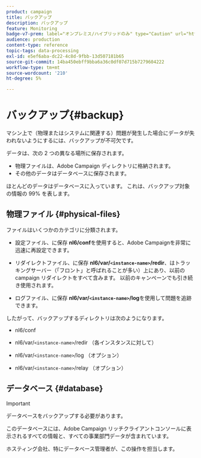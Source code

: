 ```yaml
---
product: campaign
title: バックアップ
description: バックアップ
feature: Monitoring
badge-v7-prem: label="オンプレミス/ハイブリッドのみ" type="Caution" url="https://experienceleague.adobe.com/docs/campaign-classic/using/installing-campaign-classic/architecture-and-hosting-models/hosting-models-lp/hosting-models.html?lang=ja" tooltip="オンプレミスデプロイメントとハイブリッドデプロイメントにのみ適用されます"
audience: production
content-type: reference
topic-tags: data-processing
exl-id: e5ef6aba-dc22-4c8d-9fbb-13d507181b65
source-git-commit: 14ba450ebff9bba6a36c0df07d715b7279604222
workflow-type: tm+mt
source-wordcount: '210'
ht-degree: 5%

---
```


# バックアップ{#backup}

マシン上で（物理またはシステムに関連する）問題が発生した場合にデータが失われないようにするには、バックアップが不可欠です。

データは、次の 2 つの異なる場所に保存されます。

* 物理ファイルは、Adobe Campaign ディレクトリに格納されます。
* その他のデータはデータベースに保存されます。

ほとんどのデータはデータベースに入っています。 これは、バックアップ対象の情報の 99% を表します。

## 物理ファイル {#physical-files}

ファイルはいくつかのカテゴリに分類されます。

* 設定ファイル、に保存 **nl6/conf**&#x200B;を使用すると、Adobe Campaignを非常に迅速に再設定できます。

* リダイレクトファイル、に保存  **nl6/var/`<instance-name>`/redir**、はトラッキングサーバー（「フロント」と呼ばれることが多い）上にあり、以前の campaign リダイレクトをすべて含みます。 以前のキャンペーンでも引き続き使用されます。

* ログファイル、に保存 **nl6/var/`<instance-name>`/log**&#x200B;を使用して問題を追跡できます。

したがって、バックアップするディレクトリは次のようになります。

* nl6/conf

* nl6/var/`<instance-name>`/redir （各インスタンスに対して）

* nl6/var/`<instance-name>`/log （オプション）

* nl6/var/`<instance-name>`/relay （オプション）


## データベース {#database}

>[!IMPORTANT]
>
>データベースをバックアップする必要があります。


このデータベースには、Adobe Campaign リッチクライアントコンソールに表示されるすべての情報と、すべての事業部門データが含まれています。

ホスティング会社、特にデータベース管理者が、この操作を担当します。
